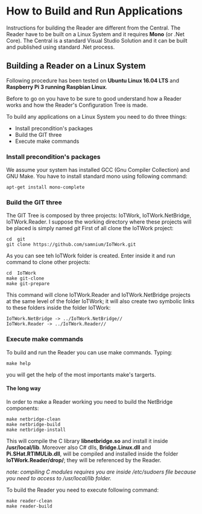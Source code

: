 # How to Build and Run Applications

Instructions for building the Reader are different from the Central.
The Reader have to be built on a Linux System and it requires **Mono** (or .Net Core).
The Central is a standard Visual Studio Solution and it can be built and published using standard .Net process.

## Building a Reader on a Linux System

Following procedure has been tested on **Ubuntu Linux 16.04 LTS** and **Raspberry Pi 3 running Raspbian Linux**.

Before to go on you have to be sure to good understand how a Reader works and how the Reader's Configuration Tree is made. 

To build any applications on a Linux System you need to do three things:

* Install precondition's packages
* Build the GIT three
* Execute make commands

### Install precondition's packages

We assume your system has installed GCC (Gnu Compiler Collection) and GNU Make. 
You have to install standard mono using following command:

```
apt-get install mono-complete
```

### Build the GIT three

The GIT Tree is composed by three projects: IoTWork, IoTWork.NetBridge, IoTWork.Reader.
I suppose the working directory where these projects will be placed is simply named *git*
First of all clone the IoTWork project:

```
cd  git
git clone https://github.com/samnium/IoTWork.git
```
As you can see teh IoTWork folder is created.
Enter inside it and run command to clone other projects:

```
cd  IoTWork
make git-clone
make git-prepare
```
This command will clone IoTWork.Reader and IoTWork.NetBridge projects at the same level of the folder IoTWork; it will also create two symbolic links to these folders inside the folder IoTWork:

```
IoTWork.NetBridge -> ../IoTWork.NetBridge//
IoTWork.Reader -> ../IoTWork.Reader//
```

### Execute make commands

To build and run the Reader you can use make commands.
Typing:

```
make help
```

you will get the help of the most importants make's targerts.

#### The long way

In order to make a Reader working you need to build the NetBridge components:

```
make netbridge-clean
make netbridge-build
make netbridge-install
```

This will compile the C library **libnetbridge.so** and install it inside **/usr/local/lib**. Moreover also C# dlls, **Bridge.Linux.dll** and **Pi.SHat.RTIMULib.dll**,  will be compiled and installed inside the folder  **IoTWork.Reader/drop/**; they will be referenced by the Reader.

*note: compiling C modules requires you are inside /etc/sudoers file because you need to access to /usr/local/lib folder.*

To build the Reader you need to execute following command:

```
make reader-clean
make reader-build
```









